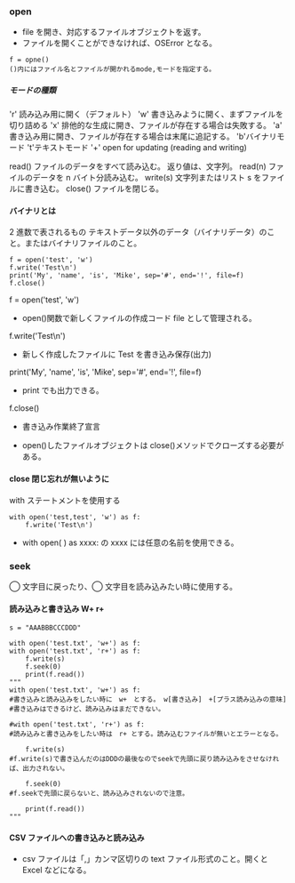 ### open

- file を開き、対応するファイルオブジェクトを返す。
- ファイルを開くことができなければ、OSError となる。

```
f = opne()
()内にはファイル名とファイルが開かれるmode,モードを指定する。
```

##### モードの種類

'r' 読み込み用に開く（デフォルト）
'w' 書き込みように開く、まずファイルを切り詰める
'x' 排他的な生成に開き、ファイルが存在する場合は失敗する。
'a' 書き込み用に開き、ファイルが存在する場合は末尾に追記する。
'b'バイナリモード
't'テキストモード
'+' open for updating (reading and writing)

read()
ファイルのデータをすべて読み込む。
返り値は、文字列。
read(n)
ファイルのデータを n バイト分読み込む。
write(s)
文字列またはリスト s をファイルに書き込む。
close()
ファイルを閉じる。

#### バイナリとは

2 進数で表されるもの
テキストデータ以外のデータ（バイナリデータ）のこと。またはバイナリファイルのこと。

```
f = open('test', 'w')
f.write('Test\n')
print('My', 'name', 'is', 'Mike', sep='#', end='!', file=f)
f.close()

```

f = open('test', 'w')

- open()関数で新しくファイルの作成コード file として管理される。

f.write('Test\n')

- 新しく作成したファイルに Test を書き込み保存(出力)

print('My', 'name', 'is', 'Mike', sep='#', end='!', file=f)

- print でも出力できる。

f.close()

- 書き込み作業終了宣言

- open()したファイルオブジェクトは close()メソッドでクローズする必要がある。

#### close 閉じ忘れが無いように

with ステートメントを使用する

```
with open('test,test', 'w') as f:
    f.write('Test\n')
```

- with open( ) as xxxx: の xxxx には任意の名前を使用できる。

### seek

◯ 文字目に戻ったり、◯ 文字目を読み込みたい時に使用する。

#### 読み込みと書き込み W+ r+

```
s = "AAABBBCCCDDD"

with open('test.txt', 'w+') as f:
with open('test.txt', 'r+') as f:
    f.write(s)
    f.seek(0)
    print(f.read())
"""
with open('test.txt', 'w+') as f:
#書き込みと読み込みをしたい時に　w+　とする。 w[書き込み]　+[プラス読み込みの意味]
#書き込みはできるけど、読み込みはまだできない。

#with open('test.txt', 'r+') as f:
#読み込みと書き込みをしたい時は　r+ とする。読み込むファイルが無いとエラーとなる。

    f.write(s)
#f.write(s)で書き込んだのはDDDの最後なのでseekで先頭に戻り読み込みをさせなければ、出力されない。

    f.seek(0)
#f.seekで先頭に戻らないと、読み込みされないので注意。

    print(f.read())
"""
```

#### CSV ファイルへの書き込みと読み込み

- csv ファイルは「,」カンマ区切りの text ファイル形式のこと。開くと Excel などになる。
